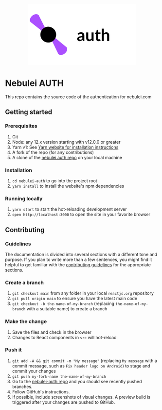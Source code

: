 <div align="center">
  <a href="https://github.com/nebuleia/nebulei-auth">
    <img src="assets/Nebulei-Auth.svg" alt="Logo" width="" height="200">
  </a>
</div>

# Nebulei AUTH

This repo contains the source code of the authentication for nebulei.com

## Getting started

### Prerequisites

1. Git
1. Node: any 12.x version starting with v12.0.0 or greater
1. Yarn v1: See [Yarn website for installation instructions](https://yarnpkg.com/lang/en/docs/install/)
1. A fork of the repo (for any contributions)
1. A clone of the [nebulei auth repo](https://github.com/nebulei/nebulei-auth) on your local machine

### Installation

1. `cd nebulei-auth` to go into the project root
1. `yarn install` to install the website's npm dependencies

### Running locally

1. `yarn start` to start the hot-reloading development server 
1. `open http://localhost:3000` to open the site in your favorite browser

## Contributing

### Guidelines

The documentation is divided into several sections with a different tone and purpose. If you plan to write more than a few sentences, you might find it helpful to get familiar with the [contributing guidelines](https://github.com/nebulei/nebulei-auth) for the appropriate sections.

### Create a branch

1. `git checkout main` from any folder in your local `reactjs.org` repository
1. `git pull origin main` to ensure you have the latest main code
1. `git checkout -b the-name-of-my-branch` (replacing `the-name-of-my-branch` with a suitable name) to create a branch

### Make the change

1. Save the files and check in the browser
  1. Changes to React components in `src` will hot-reload

### Push it

1. `git add -A && git commit -m "My message"` (replacing `My message` with a commit message, such as `Fix header logo on Android`) to stage and commit your changes
1. `git push my-fork-name the-name-of-my-branch`
1. Go to the [nebulei-auth repo](https://github.com/nebulei/nebulei-auth) and you should see recently pushed branches.
1. Follow GitHub's instructions.
1. If possible, include screenshots of visual changes. A preview build is triggered after your changes are pushed to GitHub.
